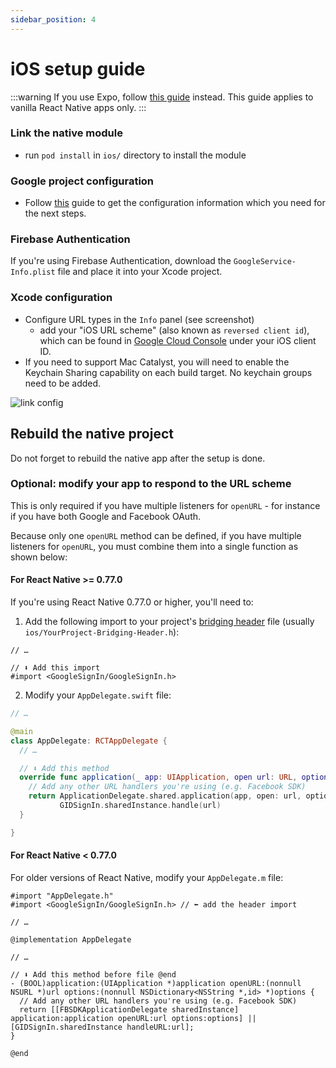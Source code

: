 ```yaml
---
sidebar_position: 4
---
```


# iOS setup guide

:::warning
If you use Expo, follow [this guide](/setting-up/expo.md) instead. This guide applies to vanilla React Native apps only.
:::

### Link the native module

- run `pod install` in `ios/` directory to install the module

### Google project configuration

- Follow [this](./get-config-file) guide to get the configuration information which you need for the next steps.

### Firebase Authentication

If you're using Firebase Authentication, download the `GoogleService-Info.plist` file and place it into your Xcode project.

### Xcode configuration

- Configure URL types in the `Info` panel (see screenshot)
  - add your "iOS URL scheme" (also known as `reversed client id`), which can be found in [Google Cloud Console](https://console.cloud.google.com/apis/credentials?project=_) under your iOS client ID.
- If you need to support Mac Catalyst, you will need to enable the Keychain Sharing capability on each build target. No keychain groups need to be added.

![link config](/img/urlTypes.png)

## Rebuild the native project

Do not forget to rebuild the native app after the setup is done.

### Optional: modify your app to respond to the URL scheme

This is only required if you have multiple listeners for `openURL` - for instance if you have both Google and Facebook OAuth.

Because only one `openURL` method can be defined, if you have multiple listeners for `openURL`, you must combine them into a single function as shown below:

#### For React Native >= 0.77.0

If you're using React Native 0.77.0 or higher, you'll need to:

1. Add the following import to your project's [bridging header](<(https://developer.apple.com/documentation/swift/importing-objective-c-into-swift#Import-Code-Within-an-App-Target)>) file (usually `ios/YourProject-Bridging-Header.h`):

```objc
// …

// ⬇️ Add this import
#import <GoogleSignIn/GoogleSignIn.h>
```

2. Modify your `AppDelegate.swift` file:

```swift
// …

@main
class AppDelegate: RCTAppDelegate {
  // …

  // ⬇️ Add this method
  override func application(_ app: UIApplication, open url: URL, options: [UIApplication.OpenURLOptionsKey : Any] = [:]) -> Bool {
    // Add any other URL handlers you're using (e.g. Facebook SDK)
    return ApplicationDelegate.shared.application(app, open: url, options: options) ||
           GIDSignIn.sharedInstance.handle(url)
  }

}
```

#### For React Native < 0.77.0

For older versions of React Native, modify your `AppDelegate.m` file:

```objc
#import "AppDelegate.h"
#import <GoogleSignIn/GoogleSignIn.h> // ⬅️ add the header import

// …

@implementation AppDelegate

// …

// ⬇️ Add this method before file @end
- (BOOL)application:(UIApplication *)application openURL:(nonnull NSURL *)url options:(nonnull NSDictionary<NSString *,id> *)options {
  // Add any other URL handlers you're using (e.g. Facebook SDK)
  return [[FBSDKApplicationDelegate sharedInstance] application:application openURL:url options:options] || [GIDSignIn.sharedInstance handleURL:url];
}

@end
```
